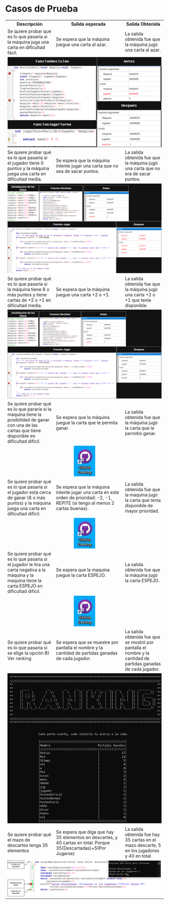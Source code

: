 # Casos de Prueba  

<table>
  <tr>
    <th>Descripción</th>
    <th>Salida esperada</th>
    <th>Salida Obtenida</th>
  </tr>
  <tr>
    <td>Se quiere probar qué es lo que pasaría si la máquina juga una carta en dificultad fácil.</td>
    <td>Se espera que la máquina juegue una carta al azar.</td>
    <td>La salida obtenida fue que la máquina jugó una carta al azar.</td>
  </tr>
  <tr>
    <td colspan="3" style="text-align: center;">
      <img src="imagenes/Prueba Facil.png" alt="Facil">
    </td>
  </tr> 
  <tr>
    <td>Se quiere probar qué es lo que pasaría si el jugador tiene 0 puntos y la máquina juega una carta en dificultad media.</td>
    <td>Se espera que la máquina intente jugar una carta que no sea de sacar puntos.</td>
    <td>La salida obtenida fue que la máquina jugó una carta que no era de sacar puntos. </td>
  </tr>
  <tr>
    <td colspan="3" style="text-align: center;">
      <img src="imagenes/Prueba Normal 0.png" alt="Normal0">
    </td>
  </tr> 
  <tr>
    <td>Se quiere probar qué es lo que pasaría si la máquina tiene 8 o más puntos y tiene cartas de +2 o +1 en dificultad media.</td>
    <td>Se espera que la máquina juegue una carta +2 o +1.</td>
    <td>La salida obtenida fue que la máquina jugó una carta +2 o +1 que tenía disponible.</td>
  </tr>
  <tr>
    <td colspan="3" style="text-align: center;">
      <img src="imagenes/Prueba Normal 8.png" alt="Normal8">
    </td>
  </tr> 
  <tr>
    <td>Se quiere probar qué es lo que pararía si la máquina tiene la posibilidad de ganar con una de las cartas que tiene disponible en dificultad difícil.</td>
    <td>Se espera que la máquina juegue la carta que le permita ganar.</td>
    <td>La salida obtenida fue que la máquina jugó la carta que le permitió ganar.</td>
  </tr>
  <tr>
    <td colspan="3" style="text-align: center;">
      <img src="imagenes/Captura1.JPG" alt="Capura1">
    </td>
  </tr> 
  <tr>
    <td>Se quiere probar qué es lo que pasaría si el jugador está cerca de ganar (8 o más puntos) y la máquina juega una carta en dificultad difícil.</td>
    <td>Se espera que la máquina intente jugar una carta en este orden de prioridad: -2, -1, REPITE (si tengo al menos 2 cartas buenas).</td>
    <td>La salida obtenida fue que la maquina jugó la carta que tenía disponible de mayor prioridad.</td>
  </tr>
  <tr>
    <td colspan="3" style="text-align: center;">
      <img src="imagenes/Captura1.JPG" alt="Capura1">
    </td>
  </tr> 
  <tr>
    <td>Se quiere probar qué es lo que pasaría si el jugador le tira una carta negativa a la máquina y la maquina tiene la carta ESPEJO en dificultad difícil.</td>
    <td>Se espera que la maquina juegue la carta ESPEJO. </td>
    <td>La salida obtenida fue que la máquina jugó la carta ESPEJO.</td>
  </tr>
  <tr>
    <td colspan="3" style="text-align: center;">
      <img src="imagenes/Captura1.JPG" alt="Capura1">
    </td>
  </tr> 
  <tr>
    <td>Se quiere probar qué es lo que pasaría si se elige la opción B) Ver ranking</td>
    <td>Se espera que se muestre por pantalla el nombre y la cantidad de partidas ganadas de cada jugador.</td>
    <td>La salida obtenida fue que se mostró por pantalla el nombre y la cantidad de partidas ganadas de cada jugador.</td>
  </tr>
  <tr>
    <td colspan="3" style="text-align: center;">
      <img src="imagenes/Prueba Ranking.png" alt="Ranking">
    </td>
  </tr>
  <tr>
    <td>Se quiere probar qué el mazo de descartes tenga 35 elementos</td>
    <td>Se espera que diga que hay 35 elementos en descartes, y 40 cartas en total. Porque 35(Descartadas)+5(Por Jugarse)</td>
    <td>La salida obtenida fue hay 35 cartas en el mazo descarte, 5 en los jugadores y 40 en total</td>
  </tr>
  <tr>
    <td colspan="3" style="text-align: center;">
      <img src="imagenes/Prueba Cartas.png" alt="Cartas">
    </td>
  </tr> 
  </table>
  
 
